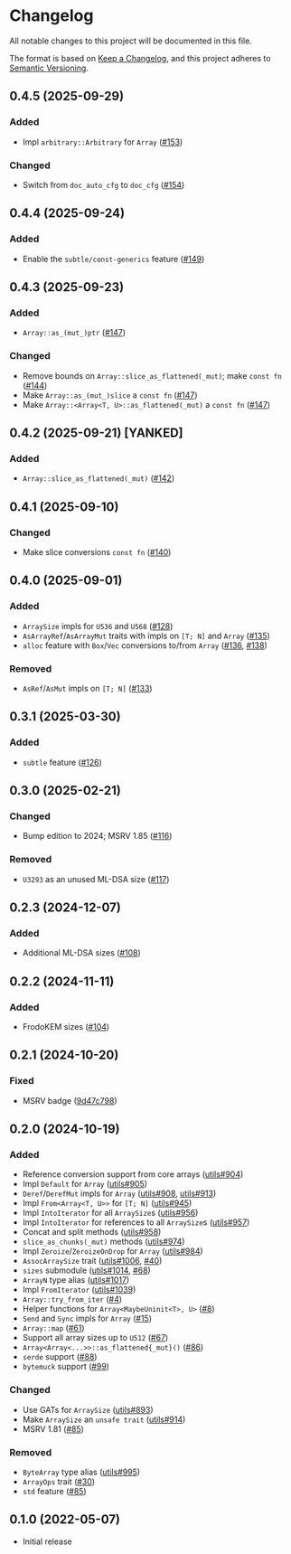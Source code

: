 # Changelog

All notable changes to this project will be documented in this file.

The format is based on [Keep a Changelog](https://keepachangelog.com/en/1.0.0/),
and this project adheres to [Semantic Versioning](https://semver.org/spec/v2.0.0.html).

## 0.4.5 (2025-09-29)
### Added
- Impl `arbitrary::Arbitrary` for `Array` ([#153])

### Changed
- Switch from `doc_auto_cfg` to `doc_cfg` ([#154])

[#153]: https://github.com/RustCrypto/hybrid-array/pull/153
[#154]: https://github.com/RustCrypto/hybrid-array/pull/154

## 0.4.4 (2025-09-24)
### Added
- Enable the `subtle/const-generics` feature ([#149])

[#149]: https://github.com/RustCrypto/hybrid-array/pull/149

## 0.4.3 (2025-09-23)
### Added
- `Array::as_(mut_)ptr` ([#147])

### Changed
- Remove bounds on `Array::slice_as_flattened(_mut)`; make `const fn` ([#144])
- Make `Array::as_(mut_)slice` a `const fn` ([#147])
- Make `Array::<Array<T, U>::as_flattened(_mut)` a `const fn` ([#147])

[#144]: https://github.com/RustCrypto/hybrid-array/pull/144
[#147]: https://github.com/RustCrypto/hybrid-array/pull/147

## 0.4.2 (2025-09-21) [YANKED]
### Added
- `Array::slice_as_flattened(_mut)` ([#142])

[#142]: https://github.com/RustCrypto/hybrid-array/pull/142

## 0.4.1 (2025-09-10)
### Changed
- Make slice conversions `const fn` ([#140])

[#140]: https://github.com/RustCrypto/hybrid-array/pull/140

## 0.4.0 (2025-09-01)
### Added
- `ArraySize` impls for `U536` and `U568` ([#128])
- `AsArrayRef`/`AsArrayMut` traits with impls on `[T; N]` and `Array` ([#135])
- `alloc` feature with `Box`/`Vec` conversions to/from `Array` ([#136], [#138])

### Removed
- `AsRef`/`AsMut` impls on `[T; N]` ([#133])

[#128]: https://github.com/RustCrypto/hybrid-array/pull/128
[#133]: https://github.com/RustCrypto/hybrid-array/pull/133
[#135]: https://github.com/RustCrypto/hybrid-array/pull/135
[#136]: https://github.com/RustCrypto/hybrid-array/pull/136
[#138]: https://github.com/RustCrypto/hybrid-array/pull/138

## 0.3.1 (2025-03-30)
### Added
- `subtle` feature ([#126])

[#126]: https://github.com/RustCrypto/hybrid-array/pull/126

## 0.3.0 (2025-02-21)
### Changed
- Bump edition to 2024; MSRV 1.85 ([#116])

### Removed
- `U3293` as an unused ML-DSA size ([#117])

[#116]: https://github.com/RustCrypto/hybrid-array/pull/116
[#117]: https://github.com/RustCrypto/hybrid-array/pull/117

## 0.2.3 (2024-12-07)
### Added
- Additional ML-DSA sizes ([#108])

[#108]: https://github.com/RustCrypto/hybrid-array/pull/108

## 0.2.2 (2024-11-11)
### Added
- FrodoKEM sizes ([#104])

[#104]: https://github.com/RustCrypto/hybrid-array/pull/104

## 0.2.1 (2024-10-20)
### Fixed
- MSRV badge ([9d47c798](https://github.com/RustCrypto/hybrid-array/commit/9d47c79861057b3a04bb19cb2dfaa1f75cbf9ddd))

## 0.2.0 (2024-10-19)
### Added
- Reference conversion support from core arrays ([utils#904])
- Impl `Default` for `Array` ([utils#905])
- `Deref`/`DerefMut` impls for `Array` ([utils#908], [utils#913])
- Impl `From<Array<T, U>>` for `[T; N]` ([utils#945])
- Impl `IntoIterator` for all `ArraySize`s ([utils#956])
- Impl `IntoIterator` for references to all `ArraySize`s ([utils#957])
- Concat and split methods ([utils#958])
- `slice_as_chunks(_mut)` methods ([utils#974])
- Impl `Zeroize`/`ZeroizeOnDrop` for `Array` ([utils#984])
- `AssocArraySize` trait ([utils#1006], [#40])
- `sizes` submodule ([utils#1014], [#68])
- `ArrayN` type alias ([utils#1017])
- Impl `FromIterator` ([utils#1039])
- `Array::try_from_iter` ([#4])
- Helper functions for `Array<MaybeUninit<T>, U>` ([#8])
- `Send` and `Sync` impls for `Array` ([#15])
- `Array::map` ([#61])
- Support all array sizes up to `U512` ([#67])
- `Array<Array<...>>::as_flattened{_mut}()` ([#86])
- `serde` support ([#88])
- `bytemuck` support ([#99])

### Changed
- Use GATs for `ArraySize` ([utils#893])
- Make `ArraySize` an `unsafe trait` ([utils#914])
- MSRV 1.81 ([#85])

### Removed
- `ByteArray` type alias ([utils#995])
- `ArrayOps` trait ([#30])
- `std` feature ([#85])

[utils#893]: https://github.com/RustCrypto/utils/pull/893
[utils#904]: https://github.com/RustCrypto/utils/pull/904
[utils#905]: https://github.com/RustCrypto/utils/pull/905
[utils#908]: https://github.com/RustCrypto/utils/pull/908
[utils#913]: https://github.com/RustCrypto/utils/pull/913
[utils#914]: https://github.com/RustCrypto/utils/pull/914
[utils#945]: https://github.com/RustCrypto/utils/pull/945
[utils#956]: https://github.com/RustCrypto/utils/pull/956
[utils#957]: https://github.com/RustCrypto/utils/pull/957
[utils#958]: https://github.com/RustCrypto/utils/pull/958
[utils#974]: https://github.com/RustCrypto/utils/pull/974
[utils#984]: https://github.com/RustCrypto/utils/pull/984
[utils#995]: https://github.com/RustCrypto/utils/pull/995
[utils#1006]: https://github.com/RustCrypto/utils/pull/1006
[utils#1014]: https://github.com/RustCrypto/utils/pull/1014
[utils#1017]: https://github.com/RustCrypto/utils/pull/1017
[utils#1039]: https://github.com/RustCrypto/utils/pull/1039
[#4]: https://github.com/RustCrypto/hybrid-array/pull/4
[#8]: https://github.com/RustCrypto/hybrid-array/pull/8
[#15]: https://github.com/RustCrypto/hybrid-array/pull/15
[#30]: https://github.com/RustCrypto/hybrid-array/pull/30
[#40]: https://github.com/RustCrypto/hybrid-array/pull/40
[#61]: https://github.com/RustCrypto/hybrid-array/pull/61
[#67]: https://github.com/RustCrypto/hybrid-array/pull/67
[#68]: https://github.com/RustCrypto/hybrid-array/pull/68
[#85]: https://github.com/RustCrypto/hybrid-array/pull/85
[#86]: https://github.com/RustCrypto/hybrid-array/pull/86
[#88]: https://github.com/RustCrypto/hybrid-array/pull/88
[#99]: https://github.com/RustCrypto/hybrid-array/pull/99

## 0.1.0 (2022-05-07)
- Initial release
